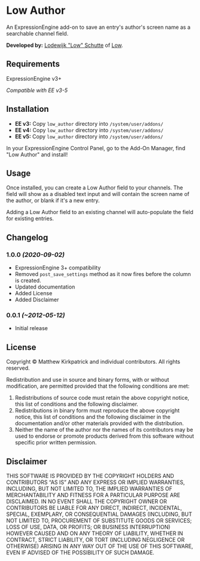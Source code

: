 # Low Author

An ExpressionEngine add-on to save an entry's author's screen name as a searchable channel field.

**Developed by:** <a href="https://github.com/low/" target="_blank" title="Lodewijk Schutte on GitHub">Lodewijk "Low" Schutte</a> of <a href="http://gotolow.com/" target="_blank" title="Check out Low's company!">Low</a>.

## Requirements

ExpressionEngine v3+

*Compatible with EE v3-5*

## Installation

- **EE v3:** Copy `low_author` directory into `/system/user/addons/`
- **EE v4:** Copy `low_author` directory into `/system/user/addons/`
- **EE v5:** Copy `low_author` directory into `/system/user/addons/`

In your ExpressionEngine Control Panel, go to the Add-On Manager, find "Low Author" and install!

## Usage

Once installed, you can create a Low Author field to your channels. The field will show as a disabled text input and will contain the screen name of the author, or blank if it's a new entry.

Adding a Low Author field to an existing channel will auto-populate the field for existing entries.

## Changelog

### 1.0.0 *(2020-09-02)*

- ExpressionEngine 3+ compatibility
- Removed `post_save_settings` method as it now fires before the column is created.
- Updated documentation
- Added License
- Added Disclaimer

### 0.0.1 *(~2012-05-12)*

- Initial release

## License

Copyright © Matthew Kirkpatrick and individual contributors. All rights reserved.

Redistribution and use in source and binary forms, with or without modification, are permitted provided that the following conditions are met:

1. Redistributions of source code must retain the above copyright notice, this list of conditions and the following disclaimer.
2. Redistributions in binary form must reproduce the above copyright notice, this list of conditions and the following disclaimer in the documentation and/or other materials provided with the distribution.
3. Neither the name of the author nor the names of its contributors may be used to endorse or promote products derived from this software without specific prior written permission.

## Disclaimer

THIS SOFTWARE IS PROVIDED BY THE COPYRIGHT HOLDERS AND CONTRIBUTORS “AS IS” AND ANY EXPRESS OR IMPLIED WARRANTIES, INCLUDING, BUT NOT LIMITED TO, THE IMPLIED WARRANTIES OF MERCHANTABILITY AND FITNESS FOR A PARTICULAR PURPOSE ARE DISCLAIMED. IN NO EVENT SHALL THE COPYRIGHT OWNER OR CONTRIBUTORS BE LIABLE FOR ANY DIRECT, INDIRECT, INCIDENTAL, SPECIAL, EXEMPLARY, OR CONSEQUENTIAL DAMAGES (INCLUDING, BUT NOT LIMITED TO, PROCUREMENT OF SUBSTITUTE GOODS OR SERVICES; LOSS OF USE, DATA, OR PROFITS; OR BUSINESS INTERRUPTION) HOWEVER CAUSED AND ON ANY THEORY OF LIABILITY, WHETHER IN CONTRACT, STRICT LIABILITY, OR TORT (INCLUDING NEGLIGENCE OR OTHERWISE) ARISING IN ANY WAY OUT OF THE USE OF THIS SOFTWARE, EVEN IF ADVISED OF THE POSSIBILITY OF SUCH DAMAGE.
